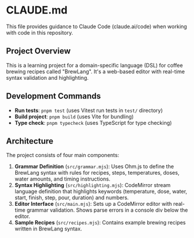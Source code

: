 # CLAUDE.md

This file provides guidance to Claude Code (claude.ai/code) when working with code in this repository.

## Project Overview

This is a learning project for a domain-specific language (DSL) for coffee brewing recipes called "BrewLang". It's a web-based editor with real-time syntax validation and highlighting.

## Development Commands

- **Run tests**: `pnpm test` (uses Vitest run tests in `test/` directory)
- **Build project**: `pnpm build` (uses Vite for bundling)
- **Type check**: `pnpm typecheck` (uses TypeScript for type checking)

## Architecture

The project consists of four main components:

1. **Grammar Definition** (`src/grammar.mjs`): Uses Ohm.js to define the BrewLang syntax with rules for recipes, steps, temperatures, doses, water amounts, and timing instructions.
2. **Syntax Highlighting** (`src/highlighting.mjs`): CodeMirror stream language definition that highlights keywords (temperature, dose, water, start, finish, step, pour, duration) and numbers.
3. **Editor Interface** (`src/main.mjs`): Sets up a CodeMirror editor with real-time grammar validation. Shows parse errors in a console div below the editor.
4. **Sample Recipes** (`src/recipes.mjs`): Contains example brewing recipes written in BrewLang syntax.
